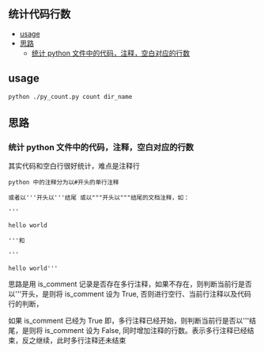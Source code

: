 ## 统计代码行数


<!-- vim-markdown-toc GFM -->

* [usage](#usage)
* [思路](#思路)
    * [统计 python 文件中的代码，注释，空白对应的行数](#统计-python-文件中的代码注释空白对应的行数)

<!-- vim-markdown-toc -->

## usage
```
python ./py_count.py count dir_name
```
## 思路
### 统计 python 文件中的代码，注释，空白对应的行数

其实代码和空白行很好统计，难点是注释行
```
python 中的注释分为以#开头的单行注释

或者以'''开头以'''结尾 或以"""开头以"""结尾的文档注释，如：

'''

hello world

'''和

'''

hello world'''
```

思路是用 is_comment 记录是否存在多行注释，如果不存在，则判断当前行是否以'''开头，是则将 is_comment 设为 True, 否则进行空行、当前行注释以及代码行的判断，

如果 is_comment 已经为 True 即，多行注释已经开始，则判断当前行是否以'''结尾，是则将 is_comment 设为 False, 同时增加注释的行数。表示多行注释已经结束，反之继续，此时多行注释还未结束
